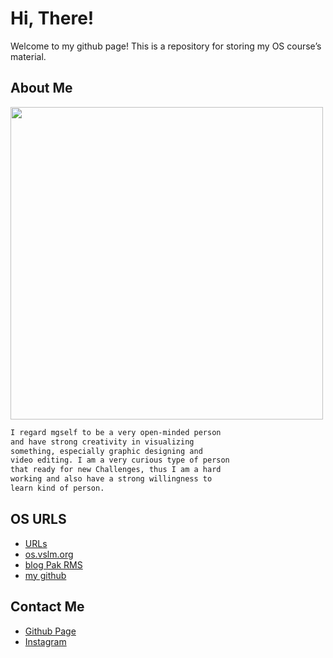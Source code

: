 # Hi, There!
Welcome to my github page!
This is a repository for storing my OS course’s material.

## About Me
<img src= "https://i.ibb.co/TcNwKrC/myphoto.png" width="500">

```markdown
I regard mgself to be a very open-minded person
and have strong creativity in visualizing
something, especially graphic designing and
video editing. I am a very curious type of person
that ready for new Challenges, thus I am a hard
working and also have a strong willingness to
learn kind of person.
```

## OS URLS
* [URLs](URLs/)
* [os.vslm.org](https://os.vlsm.org/)
* [blog Pak RMS](https://rahmatm.samik-ibrahim.vlsm.org/)
* [my github](https://github.com/hasanahnur303/)


## Contact Me
* [Github Page](https://hasanahnur303.github.io/os201/)
* [Instagram](https://instagram.com/_hasanahhur)
